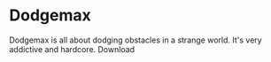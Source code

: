 # Dodgemax
Dodgemax is all about dodging obstacles in a strange world. It's very addictive and hardcore. Download 
